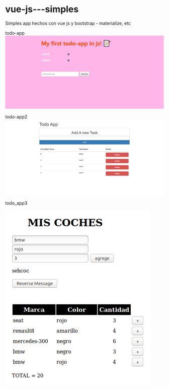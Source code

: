 # vue-js---simples
Simples app hechos con vue js y bootstrap - materialize, etc

todo-app
![Alt text](todo-app.png)

todo-app2
![Alt text](todo-app2.png)


todo_app3

![Alt text](todoapp3.png)
